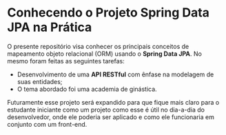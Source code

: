 # Conhecendo o Projeto Spring Data JPA na Prática
O presente repositório visa conhecer os principais conceitos de mapeamento objeto relacional (ORM) usando o **Spring Data JPA**. No mesmo foram feitas as seguintes tarefas:
- Desenvolvimento de uma **API RESTful** com ênfase na modelagem de suas entidades;
- O tema abordado foi uma academia de ginástica.

Futuramente esse projeto será expandido para que fique mais claro para o estudante iniciante como um projeto como esse é útil no dia-a-dia do desenvolvedor, onde ele poderia ser aplicado e como ele funcionaria em conjunto com um front-end.
